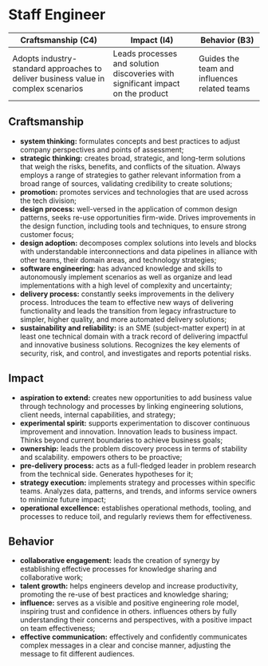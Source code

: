 # Staff Engineer

| **Craftsmanship (C4)**                                                             | **Impact (I4)**                                                                 | **Behavior (B3)**                            |
|------------------------------------------------------------------------------------|---------------------------------------------------------------------------------|----------------------------------------------|
| Adopts industry-standard approaches to deliver business value in complex scenarios | Leads processes and solution discoveries with significant impact on the product | Guides the team and influences related teams |


## Craftsmanship

* **system thinking:** formulates concepts and best practices to adjust company perspectives and points of assessment;
* **strategic thinking:** creates broad, strategic, and long-term solutions that weigh the risks, benefits, and conflicts of the situation. Аlways employs a range of strategies to gather relevant information from a broad range of sources, validating credibility to create solutions;
* **promotion:** promotes services and technologies that are used across the tech division;
* **design process:** well-versed in the application of common design patterns, seeks re-use opportunities firm-wide. Drives improvements in the design function, including tools and techniques, to ensure strong customer focus;
* **design adoption:** decomposes complex solutions into levels and blocks with understandable interconnections and data pipelines in alliance with other teams, their domain areas, and technology strategies;
* **software engineering:** has advanced knowledge and skills to autonomously implement scenarios as well as organize and lead implementations with a high level of complexity and uncertainty;
* **delivery process:** constantly seeks improvements in the delivery process. Introduces the team to effective new ways of delivering functionality and leads the transition from legacy infrastructure to simpler, higher quality, and more automated delivery solutions;
* **sustainability and reliability:** is an SME (subject-matter expert) in at least one technical domain with a track record of delivering impactful and innovative business solutions. Recognizes the key elements of security, risk, and control, and investigates and reports potential risks.


## Impact

* **aspiration to extend:** creates new opportunities to add business value through technology and processes by linking engineering solutions, client needs, internal capabilities, and strategy;
* **experimental spirit:** supports experimentation to discover continuous improvement and innovation. Innovation leads to business impact. Thinks beyond current boundaries to achieve business goals;
* **ownership:** leads the problem discovery process in terms of stability and scalability. empowers others to be proactive;
* **pre-delivery process:** acts as a full-fledged leader in problem research from the technical side. Generates hypotheses for it;
* **strategy execution:** implements strategy and processes within specific teams. Analyzes data, patterns, and trends, and informs service owners to minimize future impact;
* **operational excellence:** establishes operational methods, tooling, and processes to reduce toil, and regularly reviews them for effectiveness.


## Behavior

* **collaborative engagement:** leads the creation of synergy by establishing effective processes for knowledge sharing and collaborative work;
* **talent growth:** helps engineers develop and increase productivity, promoting the re-use of best practices and knowledge sharing;
* **influence:** serves as a visible and positive engineering role model, inspiring trust and confidence in others. influences others by fully understanding their concerns and perspectives, with a positive impact on team effectiveness;
* **effective communication:** effectively and confidently communicates complex messages in a clear and concise manner, adjusting the message to fit different audiences.